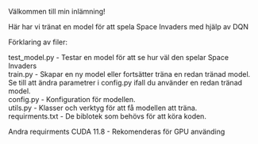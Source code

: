 Välkommen till min inlämning!

Här har vi tränat en model för att spela Space Invaders med hjälp av DQN

Förklaring av filer:

test_model.py - Testar en model för att se hur väl den spelar Space Invaders<br>
train.py - Skapar en ny model eller fortsätter träna en redan tränad model. Se till att ändra parametrer i config.py ifall du använder en redan tränad model.<br>
config.py - Konfiguration för modellen.<br>
utils.py - Klasser och verktyg för att få modellen att träna.<br>
requirments.txt - De biblotek som behövs för att köra koden.<br>

Andra requirments
CUDA 11.8 - Rekomenderas för GPU använding
